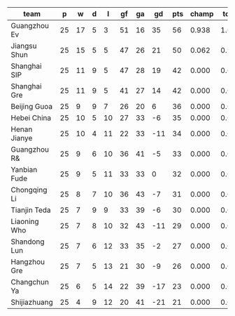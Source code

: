 |     team     | p  | w  | d | l  | gf | ga | gd  | pts | champ | top2  | top3  | top4  |  5-7  | bot4  | bot3  | bot2  |
|--------------|----|----|---|----|----|----|-----|-----|-------|-------|-------|-------|-------|-------|-------|-------|
| Guangzhou Ev | 25 | 17 | 5 |  3 | 51 | 16 |  35 |  56 | 0.938 | 1.000 | 1.000 | 1.000 | 0.000 | 0.000 | 0.000 | 0.000|
| Jiangsu Shun | 25 | 15 | 5 |  5 | 47 | 26 |  21 |  50 | 0.062 | 0.910 | 0.988 | 1.000 | 0.000 | 0.000 | 0.000 | 0.000|
| Shanghai SIP | 25 | 11 | 9 |  5 | 47 | 28 |  19 |  42 | 0.000 | 0.061 | 0.548 | 0.950 | 0.049 | 0.000 | 0.000 | 0.000|
| Shanghai Gre | 25 | 11 | 9 |  5 | 41 | 27 |  14 |  42 | 0.000 | 0.030 | 0.451 | 0.935 | 0.065 | 0.000 | 0.000 | 0.000|
| Beijing Guoa | 25 |  9 | 9 |  7 | 26 | 20 |   6 |  36 | 0.000 | 0.000 | 0.009 | 0.068 | 0.741 | 0.000 | 0.000 | 0.000|
| Hebei China  | 25 | 10 | 5 | 10 | 27 | 33 |  -6 |  35 | 0.000 | 0.000 | 0.003 | 0.021 | 0.522 | 0.011 | 0.002 | 0.000|
| Henan Jianye | 25 | 10 | 4 | 11 | 22 | 33 | -11 |  34 | 0.000 | 0.000 | 0.001 | 0.010 | 0.358 | 0.021 | 0.004 | 0.000|
| Guangzhou R& | 25 |  9 | 6 | 10 | 36 | 41 |  -5 |  33 | 0.000 | 0.000 | 0.001 | 0.013 | 0.546 | 0.017 | 0.004 | 0.000|
| Yanbian Fude | 25 |  9 | 5 | 11 | 33 | 33 |   0 |  32 | 0.000 | 0.000 | 0.000 | 0.002 | 0.294 | 0.050 | 0.012 | 0.001|
| Chongqing Li | 25 |  8 | 7 | 10 | 36 | 43 |  -7 |  31 | 0.000 | 0.000 | 0.000 | 0.001 | 0.227 | 0.097 | 0.028 | 0.003|
| Tianjin Teda | 25 |  7 | 9 |  9 | 33 | 39 |  -6 |  30 | 0.000 | 0.000 | 0.000 | 0.001 | 0.120 | 0.172 | 0.059 | 0.009|
| Liaoning Who | 25 |  7 | 8 | 10 | 32 | 43 | -11 |  29 | 0.000 | 0.000 | 0.000 | 0.000 | 0.061 | 0.291 | 0.122 | 0.031|
| Shandong Lun | 25 |  7 | 6 | 12 | 33 | 35 |  -2 |  27 | 0.000 | 0.000 | 0.000 | 0.000 | 0.014 | 0.599 | 0.317 | 0.099|
| Hangzhou Gre | 25 |  7 | 5 | 13 | 21 | 30 |  -9 |  26 | 0.000 | 0.000 | 0.000 | 0.000 | 0.004 | 0.786 | 0.585 | 0.223|
| Changchun Ya | 25 |  6 | 5 | 14 | 22 | 39 | -17 |  23 | 0.000 | 0.000 | 0.000 | 0.000 | 0.000 | 0.962 | 0.896 | 0.732|
| Shijiazhuang | 25 |  4 | 9 | 12 | 20 | 41 | -21 |  21 | 0.000 | 0.000 | 0.000 | 0.000 | 0.000 | 0.995 | 0.972 | 0.903|
